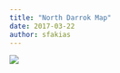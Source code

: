 ```yaml
---
title: "North Darrok Map"
date: 2017-03-22
author: sfakias
---
```


[![](https://1.bp.blogspot.com/-ua6QzSfXnOE/WNGowBhfpfI/AAAAAAAAALw/7gVD6uX2YDcn7N5gRI7igwPJQiBTGXzRQCLcB/s320/North%2BDarrok%2BMap.jpg)](https://1.bp.blogspot.com/-ua6QzSfXnOE/WNGowBhfpfI/AAAAAAAAALw/7gVD6uX2YDcn7N5gRI7igwPJQiBTGXzRQCLcB/s1600/North%2BDarrok%2BMap.jpg)



